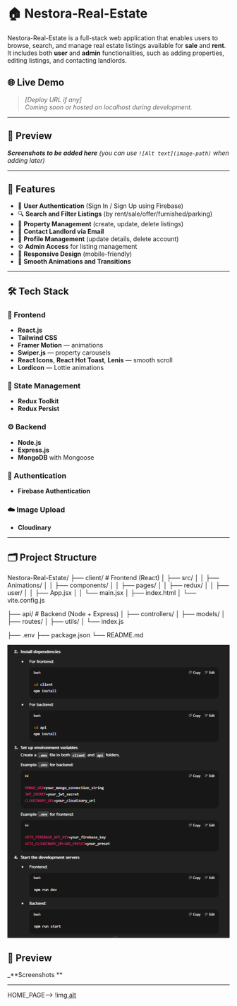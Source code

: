 # 🏠 Nestora-Real-Estate

Nestora-Real-Estate is a full-stack web application that enables users to browse, search, and manage real estate listings available for **sale** and **rent**. It includes both **user** and **admin** functionalities, such as adding properties, editing listings, and contacting landlords.

## 🌐 Live Demo

> _[Deploy URL if any]_  
> _Coming soon or hosted on localhost during development._

---

## 📸 Preview

_**Screenshots to be added here** (you can use `![Alt text](image-path)` when adding later)_

---

## 🚀 Features

- 🔐 **User Authentication** (Sign In / Sign Up using Firebase)
- 🔍 **Search and Filter Listings** (by rent/sale/offer/furnished/parking)
- 📝 **Property Management** (create, update, delete listings)
- 💬 **Contact Landlord via Email**
- 👤 **Profile Management** (update details, delete account)
- ⚙️ **Admin Access** for listing management
- 📱 **Responsive Design** (mobile-friendly)
- 🎨 **Smooth Animations and Transitions**

---

## 🛠️ Tech Stack

### 🔧 Frontend

- **React.js**  
- **Tailwind CSS**  
- **Framer Motion** — animations  
- **Swiper.js** — property carousels  
- **React Icons**, **React Hot Toast**, **Lenis** — smooth scroll  
- **Lordicon** — Lottie animations  

### 🧠 State Management

- **Redux Toolkit**  
- **Redux Persist**  

### ⚙️ Backend

- **Node.js**  
- **Express.js**  
- **MongoDB** with Mongoose  

### 🔐 Authentication

- **Firebase Authentication**

### ☁️ Image Upload

- **Cloudinary**

---

## 🗂️ Project Structure



Nestora-Real-Estate/
├── client/ # Frontend (React)
│ ├── src/
│ │ ├── Animations/
│ │ ├── components/
│ │ ├── pages/
│ │ ├── redux/
│ │ ├── user/
│ │ ├── App.jsx
│ │ └── main.jsx
│ ├── index.html
│ └── vite.config.js

├── api/ # Backend (Node + Express)
│ ├── controllers/
│ ├── models/
│ ├── routes/
│ ├── utils/
│ └── index.js

├── .env
├── package.json
└── README.md

![img alt](https://github.com/Abhay-Pratap200001/Real-state/blob/main/Screenshot%202025-07-16%20232731.png?raw=true)

## 📸 Preview

_**Screenshots **

---

HOME_PAGE-->
!img[ alt](https://github.com/Abhay-Pratap200001/Real-state/blob/main/Screenshot%202025-07-17%20091417.png?raw=true)

